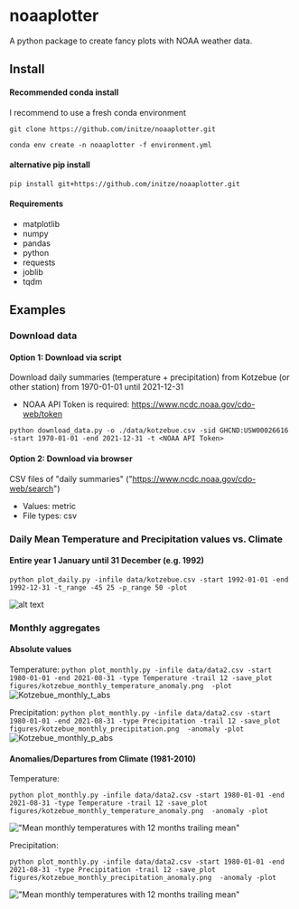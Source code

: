 # noaaplotter
A python package to create fancy plots with NOAA weather data.



## Install
#### Recommended conda install
I recommend to use a fresh conda environment

`git clone https://github.com/initze/noaaplotter.git`

`conda env create -n noaaplotter -f environment.yml`

#### alternative pip install
`pip install git+https://github.com/initze/noaaplotter.git`

#### Requirements
  - matplotlib
  - numpy
  - pandas
  - python
  - requests
  - joblib
  - tqdm

## Examples
### Download data
#### Option 1: Download via script
Download daily summaries (temperature + precipitation) from Kotzebue (or other station) from 1970-01-01 until 2021-12-31
* NOAA API Token is required: https://www.ncdc.noaa.gov/cdo-web/token

`python download_data.py -o ./data/kotzebue.csv -sid GHCND:USW00026616 -start 1970-01-01 -end 2021-12-31 -t <NOAA API Token>`
 
 #### Option 2: Download via browser
 CSV files of "daily summaries"
("https://www.ncdc.noaa.gov/cdo-web/search")
* Values: metric
* File types: csv
 
### Daily Mean Temperature and Precipitation values vs. Climate
#### Entire year 1 January until 31 December (e.g. 1992)

`python plot_daily.py -infile data/kotzebue.csv -start 1992-01-01 -end 1992-12-31 -t_range -45 25 -p_range 50 -plot`

![alt text](https://user-images.githubusercontent.com/4864803/132648353-d1792234-dc68-4baf-a608-5aa5fe6899a8.png "Mean monthly temperatures with 12 months trailing mean")

### Monthly aggregates
#### Absolute values

Temperature:
`python plot_monthly.py -infile data/data2.csv -start 1980-01-01 -end 2021-08-31 -type Temperature -trail 12 -save_plot figures/kotzebue_monthly_temperature_anomaly.png  -plot`
![Kotzebue_monthly_t_abs](https://user-images.githubusercontent.com/4864803/133925329-540933c1-b30a-4d31-a66f-0ba624223abf.png)


Precipitation:
`python plot_monthly.py -infile data/data2.csv -start 1980-01-01 -end 2021-08-31 -type Precipitation -trail 12 -save_plot figures/kotzebue_monthly_precipitation.png  -anomaly -plot`
![Kotzebue_monthly_p_abs](https://user-images.githubusercontent.com/4864803/133925351-5d7513df-2794-472a-b00d-780538f68ce6.png)


#### Anomalies/Departures from Climate (1981-2010)

Temperature:

`python plot_monthly.py -infile data/data2.csv -start 1980-01-01 -end 2021-08-31 -type Temperature -trail 12 -save_plot figures/kotzebue_monthly_temperature_anomaly.png  -anomaly -plot`

!["Mean monthly temperatures with 12 months trailing mean"](https://user-images.githubusercontent.com/4864803/133923928-9ca78105-3718-48d9-80c5-efaf0bfa3217.png)

Precipitation:


`python plot_monthly.py -infile data/data2.csv -start 1980-01-01 -end 2021-08-31 -type Precipitation -trail 12 -save_plot figures/kotzebue_monthly_precipitation_anomaly.png  -anomaly -plot`

!["Mean monthly temperatures with 12 months trailing mean"](https://user-images.githubusercontent.com/4864803/133923987-faabba54-e2d7-4340-be05-078bce0648cf.png)


